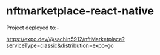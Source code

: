 # nftmarketplace-react-native

Project deployed to:-

https://expo.dev/@sachin5912/nftMarketplace?serviceType=classic&distribution=expo-go
